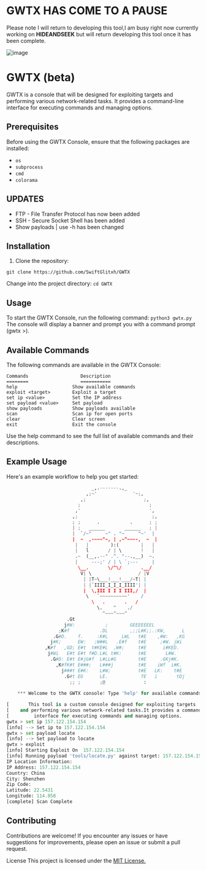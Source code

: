 # GWTX HAS COME TO A PAUSE
Please note I will return to developing this tool,I am busy right now currently working on **HIDEANDSEEK** but will return developing this tool once it has been complete.

![image](https://github.com/SwiftGlitxh/GWTX/assets/72777943/b10e365e-911b-4f13-a92e-f79d99c101c7)

# GWTX (beta)

GWTX is a console that will be designed for exploiting targets and performing various network-related tasks. It provides a command-line interface for executing commands and managing options.

## Prerequisites

Before using the GWTX Console, ensure that the following packages are installed:

- `os`
- `subprocess`
- `cmd`
- `colorama`

## UPDATES
+ FTP - File Transfer Protocol has now been added 
+ SSH -  Secure Socket Shell has been added 
+ Show payloads | use -h has been changed

## Installation

1. Clone the repository:

`git clone https://github.com/SwiftGlitxh/GWTX`

Change into the project directory:
`cd GWTX`

## Usage
To start the GWTX Console, run the following command:
`python3 gwtx.py`
The console will display a banner and prompt you with a command prompt (gwtx >).
## Available Commands
The following commands are available in the GWTX Console:
```
Commands                   Description
========                   ===========
help                    Show available commands
exploit <target>        Exploit a target
set ip <value>          Set the IP address
set payload <value>     Set payload
show payloads           Show payloads available
scan                    Scan ip for open ports
clear                   Clear screen
exit                    Exit the console 
```
Use the help command to see the full list of available commands and their descriptions.

## Example Usage
Here's an example workflow to help you get started:

```python
                               _,.-------.,_
                             ,;~'             '~;,
                           ,;                     ;,
                          ;                         ;
                         ,'                         ',
                        ,;                           ;,
                        ; ;      .           .      ; ;
                        | ;   ______       ______   ; |
                        |  `/~"     ~" . "~     "~'  |
                        |  ~  ,-~~~^~, | ,~^~~~-,  ~  |
                         |   |        ):(        |   |
                         |   l       / | \       !   |
                         .~  (__,.--" .^. "--.,__)  ~.
                         |     ---;' / | \ `;---     |
                          \__.       \/^\/       .__/
                           V| \                 / |V
                            | |T~\___!___!___/~T| |
                            | |`IIII_I_I_I_IIII'| |
                            |  \,III I I I III,/  |
                             \   `~~~~~~~~~~'    /
                               \   .       .   /
                                 \.    ^    ./
                                   ^~~~^~~~^      
                      .Gt                                                                                           
                     j#W:           ;        GEEEEEEEL                                                              
                   ;K#f           .DL        ,;;L#K;;.:KW,      L                                                   
                 .G#D.    f.     :K#L     LWL   t#E    ,#W:   ,KG                                                   
                j#K;      EW:   ;W##L   .E#f    t#E     ;#W. jWi                                                    
              ,K#f   ,GD; E#t  t#KE#L  ,W#;     t#E      i#KED.                                                     
               j#Wi   E#t E#t f#D.L#L t#K:      t#E       L#W.                                                      
                .G#D: E#t E#jG#f  L#LL#G        t#E     .GKj#K.                                                     
                  ,K#fK#t E###;   L###j         t#E    iWf  i#K.                                                    
                    j###t E#K:    L#W;          t#E   LK:    t#E                                                    
                     .G#t EG      LE.            fE   i       tDj                                                   
                       ;; ;       ;@              :                                                                 
                                                                                                                    
    *** Welcome to the GWTX console! Type 'help' for available commands ***                                         

[       This tool is a custom console designed for exploiting targets           ]
[    and performing various network-related tasks.It provides a command-line    ]
[         interface for executing commands and managing options.                ]
gwtx > set ip 157.122.154.154
[info] --> Set ip to 157.122.154.154
gwtx > set payload locate
[info] --> Set payload to locate
gwtx > exploit
[info] Starting Exploit On  157.122.154.154
[info] Running payload 'tools/locate.py' against target: 157.122.154.154
IP Location Information:
IP Address: 157.122.154.154
Country: China
City: Shenzhen
Zip Code: 
Latitude: 22.5431
Longitude: 114.058
[complete] Scan Complete

```

## Contributing
Contributions are welcome! If you encounter any issues or have suggestions for improvements, please open an issue or submit a pull request.

License
This project is licensed under the [MIT License.](https://github.com/git/git-scm.com/blob/main/MIT-LICENSE.txt)
